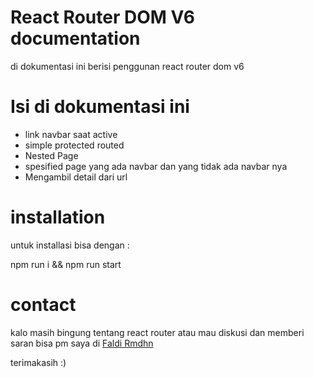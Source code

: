 # React Router DOM V6 documentation

<p> di dokumentasi ini berisi penggunan react router dom v6 </p>

# Isi di dokumentasi ini

<ul>
<li>link navbar saat active</li>
<li>simple protected routed</li>
<li>Nested Page</li>
<li>spesified page yang ada navbar dan yang tidak ada navbar nya</li>
<li>Mengambil detail dari url</li>
</ul>

# installation 

<p>untuk installasi bisa dengan :</p>
<p>npm run i && npm run start</p>

# contact

<p> kalo masih bingung tentang react router atau mau diskusi dan memberi saran bisa pm saya di <a href="https://facebook.com/faldirmdhn70" >Faldi Rmdhn</a>

<p> terimakasih :) </p>